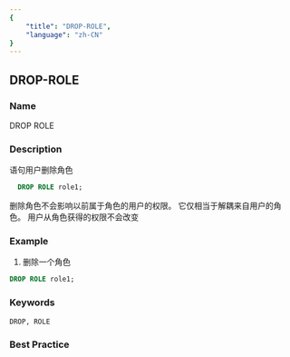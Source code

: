 ```yaml
---
{
    "title": "DROP-ROLE",
    "language": "zh-CN"
}
---
```


<!--
Licensed to the Apache Software Foundation (ASF) under one
or more contributor license agreements.  See the NOTICE file
distributed with this work for additional information
regarding copyright ownership.  The ASF licenses this file
to you under the Apache License, Version 2.0 (the
"License"); you may not use this file except in compliance
with the License.  You may obtain a copy of the License at

  http://www.apache.org/licenses/LICENSE-2.0

Unless required by applicable law or agreed to in writing,
software distributed under the License is distributed on an
"AS IS" BASIS, WITHOUT WARRANTIES OR CONDITIONS OF ANY
KIND, either express or implied.  See the License for the
specific language governing permissions and limitations
under the License.
-->

## DROP-ROLE

### Name

DROP ROLE

### Description

语句用户删除角色

```sql
  DROP ROLE role1;
````

删除角色不会影响以前属于角色的用户的权限。 它仅相当于解耦来自用户的角色。 用户从角色获得的权限不会改变

### Example

1. 删除一个角色

```sql
DROP ROLE role1;
````

### Keywords

    DROP, ROLE

### Best Practice

